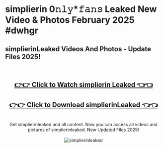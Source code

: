 # simplierin 0𝚗𝚕𝚢*𝚏𝚊𝚗𝚜 Leaked New Video & Photos February 2025 #dwhgr

<h2>simplierinLeaked Videos And Photos - Update Files 2025!</h2>
<br>
<div align="center">
<h2><a href="https://mediaupload.pro?title=simplierin&ref=11F" rel="nofollow">👉👉 Click to Watch simplierin Leaked 👈👈</a></h2>
<h2><a href="https://mediaupload.pro?title=simplierin&ref=11F" rel="nofollow">👉👉 Click to Download simplierinLeaked 👈👈</a></h2>
<br>
Get simplierinleaked and all content. Now you can access all videos and pictures of simplierinleaked. New Updated Files 2025!
<br>
<br>
<a href="https://mediaupload.pro?title=simplierin&ref=11F" rel="nofollow" data-target="animated-image.originalLink"><img src="https://i.ibb.co/Gkj2r4b/banner.png" alt="simplierinleaked" style="max-width: 100%; display: inline-block;" data-target="animated-image.originalImage"></a>
</div>
<br>

